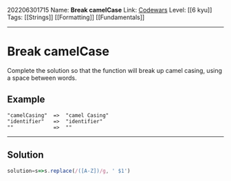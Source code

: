 202206301715
Name: **Break camelCase**
Link: [Codewars]()
Level:  [[6 kyu]]
Tags: [[Strings]] [[Formatting]] [[Fundamentals]]

---

# Break camelCase

Complete the solution so that the function will break up camel casing, using a space between words.

## Example

```
"camelCasing"  =>  "camel Casing"
"identifier"   =>  "identifier"
""             =>  ""
```

---

## Solution

``` javascript
solution=s=>s.replace(/([A-Z])/g, ' $1')
```